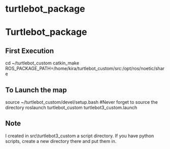 # turtlebot_package

# Turtlebot_package

## First Execution

cd ~/turtlebot_custom
catkin_make
ROS_PACKAGE_PATH=/home/kira/turtlebot_custom/src:/opt/ros/noetic/share


## To Launch the map

source ~/turtlebot_custom/devel/setup.bash #Never forget to source the directory
roslaunch turtlebot_custom turtlebot3_custom.launch


## Note 

I created in src\turtlebot3_custom a script directory. If you have python scripts, create a new directory there and put them in.
